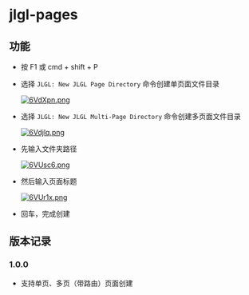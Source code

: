 # jlgl-pages

## 功能

- 按 F1 或 cmd + shift + P

- 选择 `JLGL: New JLGL Page Directory` 命令创建单页面文件目录

  [![6VdXpn.png](https://s3.ax1x.com/2021/03/04/6VdXpn.png)](https://imgtu.com/i/6VdXpn)

- 选择 `JLGL: New JLGL Multi-Page Directory` 命令创建多页面文件目录

  [![6Vdjlq.png](https://s3.ax1x.com/2021/03/04/6Vdjlq.png)](https://imgtu.com/i/6Vdjlq)

- 先输入文件夹路径

  [![6VUsc6.png](https://s3.ax1x.com/2021/03/04/6VUsc6.png)](https://imgtu.com/i/6VUsc6)

- 然后输入页面标题

  [![6VUr1x.png](https://s3.ax1x.com/2021/03/04/6VUr1x.png)](https://imgtu.com/i/6VUr1x)

- 回车，完成创建

## 版本记录

### 1.0.0

- 支持单页、多页（带路由）页面创建
